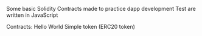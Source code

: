 Some basic Solidity Contracts made to practice dapp development
Test are written in JavaScript


Contracts:
Hello World
Simple token (ERC20 token)